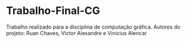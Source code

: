# Trabalho-Final-CG

Trabalho realizado para a disciplina de computação gráfica. 
Autores do projeto: Ruan Chaves, Victor Alexandre e Vinicius Alencar
